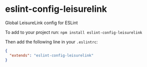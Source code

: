 # eslint-config-leisurelink
Global LeisureLink config for ESLint

To add to your project run:
`npm install eslint-config-leisurelink`

Then add the following line in your `.eslintrc`:

```json
{
  "extends": "eslint-config-leisurelink"
}
```
